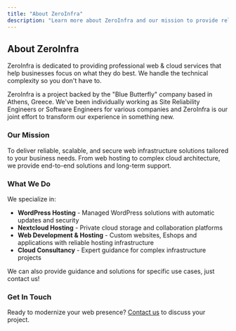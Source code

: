 ```yaml
---
title: "About ZeroInfra"
description: "Learn more about ZeroInfra and our mission to provide reliable, scalable infrastructure solutions."
---
```


## About ZeroInfra

ZeroInfra is dedicated to providing professional web & cloud services that help businesses focus on what they do best. We handle the technical complexity so you don't have to.

ZeroInfra is a project backed by the "Blue Butterfly" company based in Athens, Greece. We've been individually working as Site Reliability Engineers or Software Engineers for various companies and ZeroInfra is our joint effort to transform our experience in something new.

### Our Mission

To deliver reliable, scalable, and secure web infrastructure solutions tailored to your business needs. From web hosting to complex cloud architecture, we provide end-to-end solutions and long-term support.

### What We Do

We specialize in:

- **WordPress Hosting** - Managed WordPress solutions with automatic updates and security
- **Nextcloud Hosting** - Private cloud storage and collaboration platforms
- **Web Development & Hosting** - Custom websites, Eshops and applications with reliable hosting infrastructure
- **Cloud Consultancy** - Expert guidance for complex infrastructure projects

We can also provide guidance and solutions for specific use cases, just contact us!

### Get In Touch

Ready to modernize your web presence? [Contact us](mailto:hello@zeroinfra.dev) to discuss your project.
